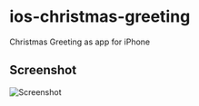 ios-christmas-greeting
======================

Christmas Greeting as app for iPhone

Screenshot
----------
![Screenshot](http://i.imgur.com/nV3Rtnj.png)
